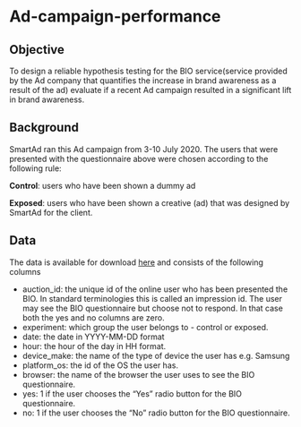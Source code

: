 # Ad-campaign-performance

## **Objective**

To design a reliable hypothesis testing for the BIO service(service provided by the Ad company that quantifies the increase in brand awareness as a result of the ad) evaluate if a recent Ad campaign resulted in a significant lift in brand awareness.

## Background

SmartAd ran this Ad campaign from 3-10 July 2020. The users that were presented with the questionnaire above were chosen according to the following rule:

**Control**: users who have been shown a dummy ad

**Exposed**: users who have been shown a creative (ad) that was designed by SmartAd for the client.

## Data

The data is available for download [here](https://drive.google.com/file/d/1FVPOkNiQioJJ1A-NTy3YnoWYJZheCjPg/view?usp=sharing) and consists of the following columns

* auction_id: the unique id of the online user who has been presented the BIO. In standard terminologies this is called an impression id. The user may see the BIO questionnaire but choose not to respond. In that case both the yes and no columns are zero.
* experiment: which group the user belongs to - control or exposed.
* date: the date in YYYY-MM-DD format
* hour: the hour of the day in HH format.
* device_make: the name of the type of device the user has e.g. Samsung
* platform_os: the id of the OS the user has.
* browser: the name of the browser the user uses to see the BIO questionnaire.
* yes: 1 if the user chooses the “Yes” radio button for the BIO questionnaire.
* no: 1 if the user chooses the “No” radio button for the BIO questionnaire.
